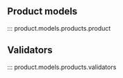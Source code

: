 ## Product models

::: product.models.products.product

## Validators

::: product.models.products.validators
